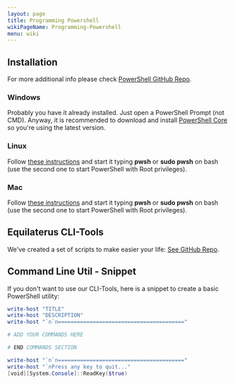 ```yaml
---
layout: page
title: Programming Powershell
wikiPageName: Programming-Powershell
menu: wiki
---
```


## Installation

For more additional info please check [PowerShell GitHub Repo](https://github.com/PowerShell/PowerShell).

### Windows

Probably you have it already installed. Just open a PowerShell Prompt (not CMD). Anyway, it is recommended to download and install [PowerShell Core](https://docs.microsoft.com/en-us/powershell/scripting/install/installing-powershell-core-on-windows?view=powershell-6#installing-the-msi-package) so you're using the latest version.

### Linux 

Follow [these instructions](https://docs.microsoft.com/en-us/powershell/scripting/install/installing-powershell-core-on-linux?view=powershell-6) and start it typing **pwsh** or **sudo pwsh** on bash (use the second one to start PowerShell with Root privileges).

### Mac

Follow [these instructions](https://docs.microsoft.com/en-us/powershell/scripting/install/installing-powershell-core-on-macos?view=powershell-6) and start it typing **pwsh** or **sudo pwsh** on bash (use the second one to start PowerShell with Root privileges).


## Equilaterus CLI-Tools

We've created a set of scripts to make easier your life: [See GitHub Repo](https://github.com/equilaterus/cli-tools-powershell).

## Command Line Util - Snippet

If you don't want to use our CLI-Tools, here is a snippet to create a basic PowerShell utility:

```powershell
write-host "TITLE"
write-host "DESCRIPTION"
write-host "`n`n========================================"

# ADD YOUR COMMANDS HERE

# END COMMANDS SECTION

write-host "`n`n========================================"
write-host "`nPress any key to quit..."
[void][System.Console]::ReadKey($true)
```
